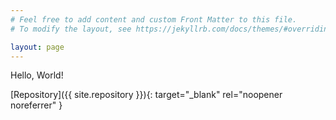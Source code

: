```yaml
---
# Feel free to add content and custom Front Matter to this file.
# To modify the layout, see https://jekyllrb.com/docs/themes/#overriding-theme-defaults

layout: page
---
```


Hello, World!

[Repository]({{ site.repository }}){: target="_blank" rel="noopener noreferrer" }
